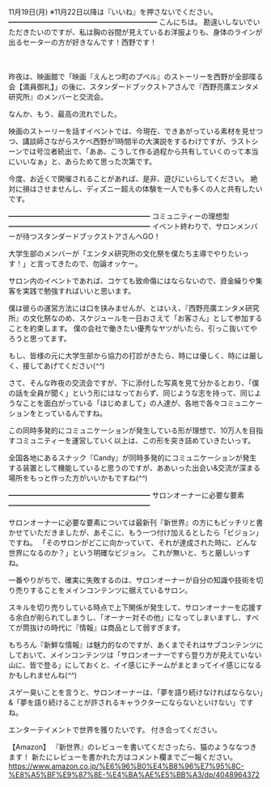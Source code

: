 11月19日(月) ※11月22日以降は『いいね』を押さないでください。
━━━━━━━━━━━━━━━━━━━━━
こんにちは。
勘違いしないでいただきたいのですが、私は胸の谷間が見えているお洋服よりも、身体のラインが出るセーターの方が好きなんです！西野です！

　

昨夜は、映画館で「映画『えんとつ町のプペル』のストーリーを西野が全部喋る会【満員御礼】」の後に、スタンダードブックストアさんで『西野亮廣エンタメ研究所』のメンバーと交流会。

なんか、もう、最高の流れでした。

映画のストーリーを話すイベントでは、今現在、できあがっている素材を見せつつ、講談師さながらスケベ西野が1時間半の大演説をするわけですが、ラストシーンでは号泣者続出で、「ああ、こうして作る過程から共有していくのって本当にいいなぁ」と、あらためて思った次第です。

今度、お近くで開催されることがあれば、是非、遊びにいらしてください。
絶対に損はさせませんし、ディズニー超えの体験を一人でも多くの人と共有したいです。

━━━━━━━━━━━━━━━━━━━━
コミュニティーの理想型
━━━━━━━━━━━━━━━━━━━━
イベント終わりで、サロンメンバーが待つスタンダードブックストアさんへGO！

大学生部のメンバーが「エンタメ研究所の文化祭を僕たち主導でやりたいっす！」と言ってきたので、勿論オッケー。

サロン内のイベントであれば、コケても致命傷にはならないので、資金繰りや集客を実践で勉強すればいいと思います。

僕は彼らの運営方法には口を挟みませんが、とはいえ、『西野亮廣エンタメ研究所』の文化祭なのめ、スケジュールを一日おさえて「お客さん」として参加することを約束します。
僕の会社で働きたい優秀なヤツがいたら、引っこ抜いてやろうと思ってます。

もし、皆様の元に大学生部から協力の打診がきたら、時には優しく、時には厳しく、接してあげてください(*^^*)

さて、そんな昨夜の交流会ですが、下に添付した写真を見て分かるとおり、「僕の話を全員が聞く」という形にはなっておらず、同じような志を持って、同じようなことを面白がっている「はじめまして」の人達が、各地で各々コミュニケーションをとっているんですね。

この同時多発的にコミュニケーションが発生している形が理想で、10万人を目指すコミュニティーを運営していく以上は、この形を突き詰めていきたいっす。

全国各地にあるスナック『Candy』が同時多発的にコミュニケーションが発生する装置として機能していると思うのですが、ああいった出会い&交流が深まる場所をもっと作った方がいいかもですね(*^^*)

━━━━━━━━━━━━━━━━━━━━
サロンオーナーに必要な要素
━━━━━━━━━━━━━━━━━━━━

サロンオーナーに必要な要素については最新刊『新世界』の方にもビッチリと書かせていただきましたが、あそこに、もう一つ付け加えるとしたら「ビジョン」ですね。
「そのサロンがどこに向かっていて、それが達成された時に、どんな世界になるのか？」という明確なビジョン。
これが無いと、ちと厳しいっすね。

一番やりがちで、確実に失敗するのは、サロンオーナーが自分の知識や技術を切り売りすることをメインコンテンツに据えているサロン。

スキルを切り売りしている時点で上下関係が発生して、サロンオーナーを応援する余白が削られてしまうし、「オーナー対その他」になってしまいますし、すべてが筒抜けの時代に『情報』は商品として弱すぎます。

もちろん『新鮮な情報』は魅力的なのですが、あくまでそれはサブコンテンツにしておいて、メインコンテンツは「サロンオーナーですら登り方が見えていない山に、皆で登る」にしておくと、イイ感じにチームがまとまってイイ感じになるかもしれませんね(*^^*)

スゲー臭いことを言うと、サロンオーナーは、「夢を語り続けなければならない」&「夢を語り続けることが許されるキャラクターにならないといけない」ですね。

エンターテイメントで世界を獲りたいです。
付き合ってください。

【Amazon】
『新世界』のレビューを書いてくださったら、猫のようななつきます！
新たにレビューを書かれた方はコメント欄までご一報ください。
https://www.amazon.co.jp/%E6%96%B0%E4%B8%96%E7%95%8C-%E8%A5%BF%E9%87%8E-%E4%BA%AE%E5%BB%A3/dp/4048964372
